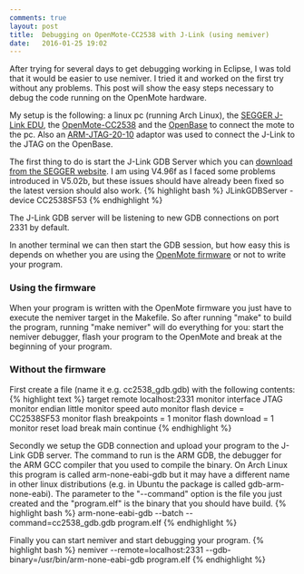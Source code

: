 ```yaml
---
comments: true
layout: post
title:  Debugging on OpenMote-CC2538 with J-Link (using nemiver)
date:   2016-01-25 19:02
---
```


After trying for several days to get debugging working in Eclipse, I was told that it would be easier to use nemiver. I tried it and worked on the first try without any problems. This post will show the easy steps necessary to debug the code running on the OpenMote hardware.

My setup is the following: a linux pc (running Arch Linux), the [SEGGER J-Link EDU](https://www.segger.com/j-link-edu.html), the [OpenMote-CC2538](http://www.openmote.com/shop/openmote-cc2538.html) and the [OpenBase](http://www.openmote.com/hardware/openbase.html) to connect the mote to the pc. Also an [ARM-JTAG-20-10](https://www.olimex.com/Products/ARM/JTAG/ARM-JTAG-20-10/) adaptor was used to connect the J-Link to the JTAG on the OpenBase.
<!--more-->

The first thing to do is start the J-Link GDB Server which you can [download from the SEGGER website](https://www.segger.com/jlink-software.html). I am using V4.96f as I faced some problems introduced in V5.02b, but these issues should have already been fixed so the latest version should also work.
{% highlight bash %}
JLinkGDBServer -device CC2538SF53
{% endhighlight %}

The J-Link GDB server will be listening to new GDB connections on port 2331 by default.

In another terminal we can then start the GDB session, but how easy this is depends on whether you are using the [OpenMote firmware](https://github.com/OpenMote/firmware) or not to write your program.

### Using the firmware

When your program is written with the OpenMote firmware you just have to execute the nemiver target in the Makefile. So after running "make" to build the program, running "make nemiver" will do everything for you: start the nemiver debugger, flash your program to the OpenMote and break at the beginning of your program.

### Without the firmware

First create a file (name it e.g. cc2538_gdb.gdb) with the following contents:
{% highlight text %}
target remote localhost:2331
monitor interface JTAG
monitor endian little
monitor speed auto
monitor flash device = CC2538SF53
monitor flash breakpoints = 1
monitor flash download = 1
monitor reset
load
break main
continue
{% endhighlight %}

Secondly we setup the GDB connection and upload your program to the J-Link GDB server. The command to run is the ARM GDB, the debugger for the ARM GCC compiler that you used to compile the binary. On Arch Linux this program is called arm-none-eabi-gdb but it may have a different name in other linux distributions (e.g. in Ubuntu the package is called gdb-arm-none-eabi). The parameter to the "\-\-command" option is the file you just created and the "program.elf" is the binary that you should have build.
{% highlight bash %}
arm-none-eabi-gdb --batch --command=cc2538_gdb.gdb program.elf
{% endhighlight %}

Finally you can start nemiver and start debugging your program.
{% highlight bash %}
nemiver --remote=localhost:2331 --gdb-binary=/usr/bin/arm-none-eabi-gdb program.elf
{% endhighlight %}
